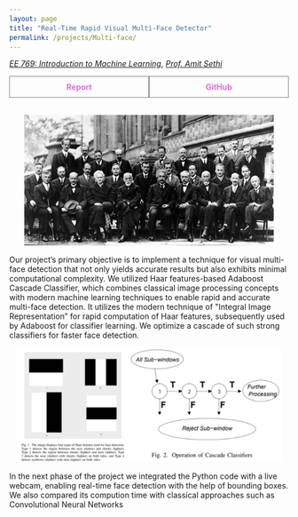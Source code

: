 ```yaml
---
layout: page
title: "Real-Time Rapid Visual Multi-Face Detector"
permalink: /projects/Multi-face/
---
```



  [_EE 769: Introduction to Machine Learning_](https://www.ee.iitb.ac.in/web/course_lists/ee-768-introduction-to-machine-learning/), [_Prof. Amit Sethi_](https://www.ee.iitb.ac.in/~asethi/)  

<div style="display: flex;">
    <a href="/assets/pdf/Project_Report.pdf" style="flex: 1; padding: 10px; border: 1px solid grey; text-align: center; text-decoration: none;">
        <div style="font-weight: bold; color: orchid;">Report</div>
    </a>
    <a href="https://github.com/Vansh28Kapoor/RAPID-VISUAL-MULTI-FACE-DETECTION" style="flex: 1; padding: 10px; border: 1px solid grey; text-align: center; text-decoration: none;">
        <div style="font-weight: bold; color: orchid;">GitHub</div>
    </a>
</div>

<br>

<p align="center">
    <img width="450" src="/img/detect.gif">
</p>


Our project’s primary objective is to implement a technique for visual multi-face detection that not only yields accurate results but also exhibits minimal computational complexity. We utilized Haar features-based Adaboost Cascade Classifier, which combines classical image processing concepts with modern machine learning techniques to enable rapid and accurate multi-face detection. It utilizes the modern technique of "Integral Image Representation” for rapid computation of Haar features, subsequently used by Adaboost for classifier learning. We optimize a cascade of such strong classifiers for faster face detection.

<p align="center">
    <img width="480"  src="/img/Haar.png">
</p>

In the next phase of the project we integrated the Python code with a live webcam, enabling real-time face detection with the help of bounding boxes. We also compared its compution time with classical approaches such as Convolutional Neural Networks
